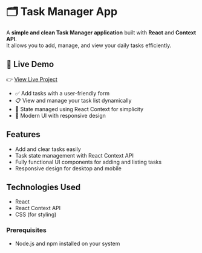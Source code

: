 # 🗂️ Task Manager App  
A **simple and clean Task Manager application** built with **React** and **Context API**.  
It allows you to add, manage, and view your daily tasks efficiently.

## 🚀 Live Demo  
👉 [View Live Project](https://gunasagar-akkabathula.github.io/task_manager/)

- ✅ Add tasks with a user-friendly form  
- 📋 View and manage your task list dynamically  
- 🔄 State managed using React Context for simplicity  
- 🎨 Modern UI with responsive design  


## Features

- Add and clear tasks easily
- Task state management with React Context API
- Fully functional UI components for adding and listing tasks
- Responsive design for desktop and mobile

## Technologies Used

- React
- React Context API
- CSS (for styling)


### Prerequisites

- Node.js and npm installed on your system


